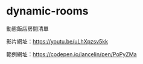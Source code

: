 # dynamic-rooms

動態飯店房間清單

影片網址：https://youtu.be/uLhXpzsv5kk

範例網址：https://codepen.io/lancelin/pen/PoPyZMa